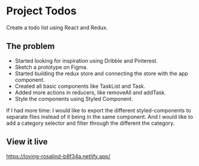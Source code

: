# Project Todos

Create a todo list using React and Redux.

## The problem

* Started looking for inspiration using Dribble and Pinterest.
* Sketch a prototype on Figma.
* Started building the redux store and connecting the store with the app component.
* Created all basic components like TaskList and Task. 
* Added more actions in reducers, like removeAll and addTask.
* Style the components using Styled Component.

If I had more time: I would like to export the different styled-components to separate files instead of it being in the same component. And I would like to add a category selector and filter through the different the category. 

## View it live
https://loving-rosalind-b8f34a.netlify.app/
